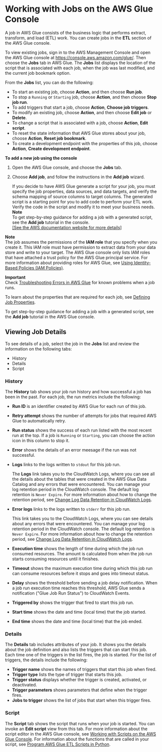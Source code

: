 # Working with Jobs on the AWS Glue Console<a name="console-jobs"></a>

A job in AWS Glue consists of the business logic that performs extract, transform, and load \(ETL\) work\. You can create jobs in the **ETL** section of the AWS Glue console\. 

To view existing jobs, sign in to the AWS Management Console and open the AWS Glue console at [https://console\.aws\.amazon\.com/glue/](https://console.aws.amazon.com/glue/)\. Then choose the **Jobs** tab in AWS Glue\. The **Jobs** list displays the location of the script that is associated with each job, when the job was last modified, and the current job bookmark option\. 

From the **Jobs** list, you can do the following:
+ To start an existing job, choose **Action**, and then choose **Run job**\.
+ To stop a `Running` or `Starting` job, choose **Action**, and then choose **Stop job run**\.
+ To add triggers that start a job, choose **Action**, **Choose job triggers**\.
+ To modify an existing job, choose **Action**, and then choose **Edit job** or **Delete**\.
+ To change a script that is associated with a job, choose **Action**, **Edit script**\.
+ To reset the state information that AWS Glue stores about your job, choose **Action**, **Reset job bookmark**\.
+ To create a development endpoint with the properties of this job, choose **Action**, **Create development endpoint**\.

**To add a new job using the console**

1. Open the AWS Glue console, and choose the **Jobs** tab\.

1. Choose **Add job**, and follow the instructions in the **Add job** wizard\.

   If you decide to have AWS Glue generate a script for your job, you must specify the job properties, data sources, and data targets, and verify the schema mapping of source columns to target columns\. The generated script is a starting point for you to add code to perform your ETL work\. Verify the code in the script and modify it to meet your business needs\.
**Note**  
To get step\-by\-step guidance for adding a job with a generated script, see the **Add job** tutorial in the console\.    
[\[See the AWS documentation website for more details\]](http://docs.aws.amazon.com/glue/latest/dg/console-jobs.html)

**Note**  
The job assumes the permissions of the **IAM role** that you specify when you create it\. This IAM role must have permission to extract data from your data store and write to your target\. The AWS Glue console only lists IAM roles that have attached a trust policy for the AWS Glue principal service\. For more information about providing roles for AWS Glue, see [Using Identity\-Based Policies \(IAM Policies\)](using-identity-based-policies.md)\.

**Important**  
Check [Troubleshooting Errors in AWS Glue](glue-troubleshooting-errors.md) for known problems when a job runs\.

To learn about the properties that are required for each job, see [Defining Job Properties](add-job.md#create-job)\.

To get step\-by\-step guidance for adding a job with a generated script, see the **Add job** tutorial in the AWS Glue console\.

## Viewing Job Details<a name="console-jobs-details"></a>

To see details of a job, select the job in the **Jobs** list and review the information on the following tabs:
+ History
+ Details
+ Script

### History<a name="console-jobs-details-history"></a>

The **History** tab shows your job run history and how successful a job has been in the past\. For each job, the run metrics include the following:
+ **Run ID** is an identifier created by AWS Glue for each run of this job\.
+ **Retry attempt** shows the number of attempts for jobs that required AWS Glue to automatically retry\.
+ **Run status** shows the success of each run listed with the most recent run at the top\. If a job is `Running` or `Starting`, you can choose the action icon in this column to stop it\.
+ **Error** shows the details of an error meesage if the run was not successful\.
+ **Logs** links to the logs written to `stdout` for this job run\.

  The **Logs** link takes you to the CloudWatch Logs, where you can see all the details about the tables that were created in the AWS Glue Data Catalog and any errors that were encountered\. You can manage your log retention period in the CloudWatch console\. The default log retention is `Never Expire`\. For more information about how to change the retention period, see [Change Log Data Retention in CloudWatch Logs](http://docs.aws.amazon.com/AmazonCloudWatch/latest/logs/SettingLogRetention.html)\.
+ **Error logs** links to the logs written to `stderr` for this job run\. 

  This link takes you to the CloudWatch Logs, where you can see details about any errors that were encountered\. You can manage your log retention period in the CloudWatch console\. The default log retention is `Never Expire`\. For more information about how to change the retention period, see [Change Log Data Retention in CloudWatch Logs](http://docs.aws.amazon.com/AmazonCloudWatch/latest/logs/SettingLogRetention.html)\.
+ **Execution time** shows the length of time during which the job run consumed resources\. The amount is calculated from when the job run starts consuming resources until it finishes\.
+ **Timeout** shows the maximum execution time during which this job run can consume resources before it stops and goes into timeout status\.
+ **Delay** shows the threshold before sending a job delay notification\. When a job run execution time reaches this threshold, AWS Glue sends a notification \("Glue Job Run Status"\) to CloudWatch Events\.
+ **Triggered by** shows the trigger that fired to start this job run\.
+ **Start time** shows the date and time \(local time\) that the job started\.
+ **End time** shows the date and time \(local time\) that the job ended\.

### Details<a name="console-jobs-details-details"></a>

The **Details** tab includes attributes of your job\. It shows you the details about the job definition and also lists the triggers that can start this job\. Each time one of the triggers in the list fires, the job is started\. For the list of triggers, the details include the following:
+ **Trigger name** shows the names of triggers that start this job when fired\.
+ **Trigger type** lists the type of trigger that starts this job\.
+ **Trigger status** displays whether the trigger is created, activated, or deactivated\.
+ **Trigger parameters** shows parameters that define when the trigger fires\.
+ **Jobs to trigger** shows the list of jobs that start when this trigger fires\.

### Script<a name="console-jobs-details-script"></a>

The **Script** tab shows the script that runs when your job is started\. You can invoke an **Edit script** view from this tab\. For more information about the script editor in the AWS Glue console, see [Working with Scripts on the AWS Glue Console](console-edit-script.md)\. For information about the functions that are called in your script, see [Program AWS Glue ETL Scripts in Python](aws-glue-programming-python.md)\.